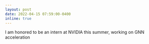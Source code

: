 ```yaml
---
layout: post
date: 2022-04-15 07:59:00-0400
inline: true
---
```


I am honored to be an intern at NVIDIA this summer, working on GNN acceleration
